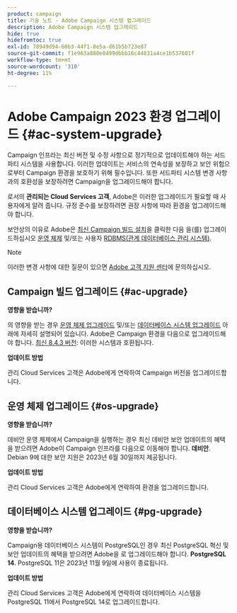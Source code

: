 ```yaml
---
product: campaign
title: 기술 노트 - Adobe Campaign 시스템 업그레이드
description: Adobe Campaign 시스템 업그레이드
hide: true
hidefromtoc: true
exl-id: 78949d94-60b3-44f1-8e5a-d61b5b723e87
source-git-commit: f1e963a880e8499dbbb16c44831a4ce1b537601f
workflow-type: tm+mt
source-wordcount: '310'
ht-degree: 11%

---
```


# Adobe Campaign 2023 환경 업그레이드 {#ac-system-upgrade}

Campaign 인프라는 최신 버전 및 수정 사항으로 정기적으로 업데이트해야 하는 서드파티 시스템을 사용합니다. 이러한 업데이트는 서비스의 연속성을 보장하고 보안 위험으로부터 Campaign 환경을 보호하기 위해 필수입니다. 또한 서드파티 시스템 변경 사항과의 호환성을 보장하려면 Campaign을 업그레이드해야 합니다.

로서의 **관리되는 Cloud Services 고객**, Adobe은 이러한 업그레이드가 필요할 때 사용자에게 알려 줍니다. 규정 준수를 보장하려면 권장 사항에 따라 환경을 업그레이드해야 합니다.

보안상의 이유로 Adobe은 [최신 Campaign 빌드 설치](#ac-upgrade)을 클릭한 다음 을(를) 업그레이드하십시오 [운영 체제](#os-upgrade) 및/또는 사용자 [RDBMS(관계 데이터베이스 관리 시스템)](#pg-upgrade).

>[!NOTE]
>
>이러한 변경 사항에 대한 질문이 있으면 [Adobe 고객 지원 센터](https://helpx.adobe.com/kr/enterprise/admin-guide.html/enterprise/using/support-for-experience-cloud.ug.html)에 문의하십시오.

## Campaign 빌드 업그레이드 {#ac-upgrade}

**영향을 받습니까?**

의 영향을 받는 경우 [운영 체제 업그레이드](#os-upgrade) 및/또는 [데이터베이스 시스템 업그레이드](#pg-upgrade) 아래에 자세히 설명되어 있습니다. Adobe은 Campaign 환경을 다음으로 업그레이드해야 합니다. [최신 8.4.3 버전](../../v8/start/release-notes.md): 이러한 시스템과 호환됩니다.

**업데이트 방법**

관리 Cloud Services 고객은 Adobe에게 연락하여 Campaign 버전을 업그레이드합니다.

## 운영 체제 업그레이드 {#os-upgrade}

**영향을 받습니까?**

데비안 운영 체제에서 Campaign을 실행하는 경우 최신 데비안 보안 업데이트의 혜택을 받으려면 Adobe이 Campaign 인프라를 다음으로 이동해야 합니다. **데비안**. Debian 9에 대한 보안 지원은 2023년 6월 30일까지 제공됩니다.

**업데이트 방법**

관리 Cloud Services 고객은 Adobe에게 연락하여 환경을 업그레이드합니다.

## 데이터베이스 시스템 업그레이드 {#pg-upgrade}

**영향을 받습니까?**

Campaign용 데이터베이스 시스템이 PostgreSQL인 경우 최신 PostgreSQL 혁신 및 보안 업데이트의 혜택을 받으려면 Adobe을 로 업그레이드해야 합니다. **PostgreSQL 14**. PostgreSQL 11은 2023년 11월 9일에 사용이 종료됩니다.

**업데이트 방법**

관리 Cloud Services 고객은 Adobe에게 연락하여 데이터베이스 시스템을 PostgreSQL 11에서 PostgreSQL 14로 업그레이드합니다.
